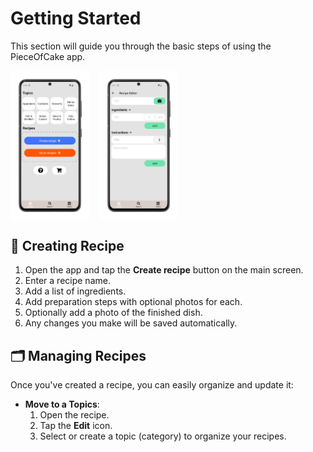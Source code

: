 # Getting Started

This section will guide you through the basic steps of using the PieceOfCake app.

<div style="display: flex; gap: 16px; align-items: flex-start;">
  <img src="img/main_screen.png" style="width:25%;">
  <img src="img/create_recipe_p1.png" style="width:25%;">
</div>

## 🧁 Creating Recipe

1. Open the app and tap the **Create recipe** button on the main screen.  
2. Enter a recipe name.  
3. Add a list of ingredients.  
4. Add preparation steps with optional photos for each.  
5. Optionally add a photo of the finished dish.
6. Any changes you make will be saved automatically.



## 🗂️ Managing Recipes

Once you've created a recipe, you can easily organize and update it:

- **Move to a Topics**:  
  1. Open the recipe.  
  2. Tap the **Edit** icon.  
  3. Select or create a topic (category) to organize your recipes.



